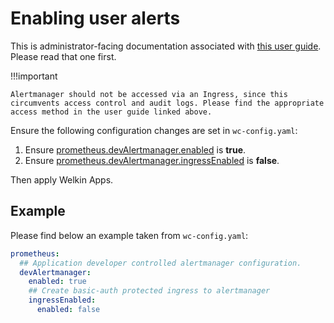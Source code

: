# Enabling user alerts

This is administrator-facing documentation associated with [this user guide](../user-guide/alerts.md). Please read that one first.

!!!important

    Alertmanager should not be accessed via an Ingress, since this circumvents access control and audit logs. Please find the appropriate access method in the user guide linked above.

Ensure the following configuration changes are set in `wc-config.yaml`:

<!-- markdownlint-disable MD044 -->
1. Ensure [prometheus.devAlertmanager.enabled](schema/config-properties-prometheus-config-properties-application-developer-alertmanager.md#enabled) is **true**.
1. Ensure [prometheus.devAlertmanager.ingressEnabled](schema/config-properties-prometheus-config-properties-application-developer-alertmanager.md#ingressEnabled) is **false**.
<!-- markdownlint-enable MD044 -->

Then apply Welkin Apps.

## Example

Please find below an example taken from `wc-config.yaml`:

```yaml
prometheus:
  ## Application developer controlled alertmanager configuration.
  devAlertmanager:
    enabled: true
    ## Create basic-auth protected ingress to alertmanager
    ingressEnabled:
      enabled: false
```
